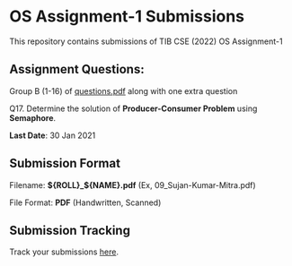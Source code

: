 # OS Assignment-1 Submissions

This repository contains submissions of TIB CSE (2022) OS Assignment-1

## Assignment Questions:

Group B (1-16) of <a href="./questions.pdf">questions.pdf</a> along with one extra question

Q17. Determine the solution of **Producer-Consumer Problem** using **Semaphore**.

**Last Date**: 30 Jan 2021

## Submission Format

Filename: **${ROLL}_${NAME}.pdf** (Ex, 09_Sujan-Kumar-Mitra.pdf)

File Format: **PDF** (Handwritten, Scanned)

## Submission Tracking

Track your submissions <a href="./submission_status.csv">here</a>.
